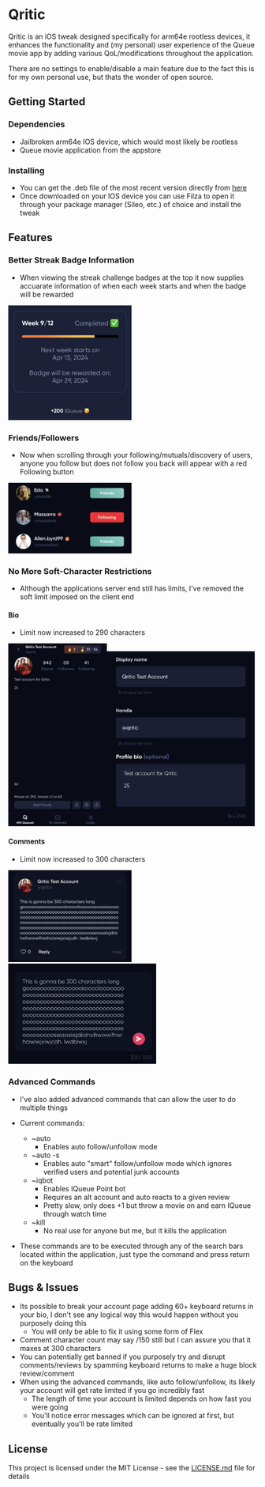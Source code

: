 # Qritic

Qritic is an iOS tweak designed specifically for arm64e rootless devices, it enhances the functionality and (my personal) user experience of the Queue movie app by adding various QoL/modifications throughout the application.

There are no settings to enable/disable a main feature due to the fact this is for my own personal use, but thats the wonder of open source.

## Getting Started

### Dependencies

* Jailbroken arm64e IOS device, which would most likely be rootless
* Queue movie application from the appstore

### Installing

* You can get the .deb file of the most recent version directly from [here](https://github.com/ClarenceBain/Qritic/releases)
* Once downloaded on your IOS device you can use Filza to open it through your package manager (Sileo, etc.) of choice and install the tweak

## Features

### Better Streak Badge Information

* When viewing the streak challenge badges at the top it now supplies accuarate information of when each week starts and when the badge will be rewarded
<img src="pictures/badge.jpg" width="250">

### Friends/Followers

* Now when scrolling through your following/mutuals/discovery of users, anyone you follow but does not follow you back will appear with a red Following button
<img src="pictures/following.jpg" width="250">

### No More Soft-Character Restrictions

* Although the applications server end still has limits, I've removed the soft limit imposed on the client end

#### Bio
* Limit now increased to 290 characters

<img src="pictures/bio2.jpg" width="200"><img src="pictures/bio.jpg" width="300">

#### Comments
* Limit now increased to 300 characters

<img src="pictures/comment.jpg" width="250"><img src="pictures/comment2.jpg" width="300">

### Advanced Commands
* I've also added advanced commands that can allow the user to do multiple things
* Current commands:
  * ~auto
    * Enables auto follow/unfollow mode
  * ~auto -s
    * Enables auto "smart" follow/unfollow mode which ignores verified users and potential junk accounts
  * ~iqbot
    * Enables IQueue Point bot
	* Requires an alt account and auto reacts to a given review
	* Pretty slow, only does +1 but throw a movie on and earn IQueue through watch time
  * ~kill
    * No real use for anyone but me, but it kills the application
   
* These commands are to be executed through any of the search bars located within the application, just type the command and press return on the keyboard

## Bugs & Issues

* Its possible to break your account page adding 60+ keyboard returns in your bio, I don't see any logical way this would happen without you purposely doing this
  * You will only be able to fix it using some form of Flex
* Comment character count may say /150 still but I can assure you that it maxes at 300 characters
* You can potentially get banned if you purposely try and disrupt comments/reviews by spamming keyboard returns to make a huge block review/comment
* When using the advanced commands, like auto follow/unfollow, its likely your account will get rate limited if you go incredibly fast
  * The length of time your account is limited depends on how fast you were going
  * You'll notice error messages which can be ignored at first, but eventually you'll be rate limited

## License

This project is licensed under the MIT License - see the [LICENSE.md](LICENSE) file for details